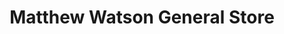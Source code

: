 ---
title: "Matthew Watson General Store"
url: /carcross/matthew-watson-general-store/
shop: Andenken
---